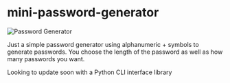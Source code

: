 # mini-password-generator
![Password Generator](https://www.dropbox.com/s/pxz67pcu6uvvyc3/Screen%20Shot%202020-01-21%20at%204.49.17%20PM.png?dl=0)

Just a simple password generator using alphanumeric + symbols to generate passwords. You choose the length of the password
as well as how many passwords you want.

Looking to update soon with a Python CLI interface library
